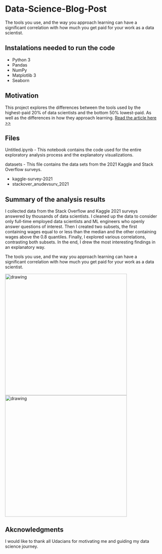 # Data-Science-Blog-Post
The tools you use, and the way you approach learning can have a significant correlation with how much you get paid for your work as a data scientist.

## Instalations needed to run the code  

- Python 3
- Pandas
- NumPy
- Matplotlib 3
- Seaborn

## Motivation  

This project explores the differences between the tools used by the highest-paid 20% of data scientists and the bottom 50% lowest-paid. As well as the differences in how they approach learning.
[Read the article here >>](https://medium.com/@josepharcila/can-this-make-you-a-higher-paid-data-scientist-316081677799)  
  
## Files  

Untitled.ipynb - This notebook contains the code used for the entire exploratory analysis process and the explanatory visualizations.  

datasets - This file contains the data sets from the 2021 Kaggle and Stack Overflow surveys.  
- kaggle-survey-2021  
- stackover_anudevsurv_2021  

## Summary of the analysis results   
I collected data from the Stack Overflow and Kaggle 2021 surveys answered by thousands of data scientists. I cleaned up the data to consider only full-time employed data scientists and ML engineers who openly answer questions of interest. Then I created two subsets, the first containing wages equal to or less than the median and the other containing wages above the 0.8 quantiles. Finally, I explored various correlations, contrasting both subsets. In the end, I drew the most interesting findings in an explanatory way.

The tools you use, and the way you approach learning can have a significant correlation with how much you get paid for your work as a data scientist.

<img src="https://user-images.githubusercontent.com/39535338/145210768-cbb90d1d-9f58-453c-949c-bccbe40819ca.png" alt="drawing" width="400"/>  

<img src="https://user-images.githubusercontent.com/39535338/145210780-f7aa1689-07e3-4720-aec2-d1e1be1f03e7.png" alt="drawing" width="400"/>

## Akcnowledgments
I would like to thank all Udacians for motivating me and guiding my data science journey.
